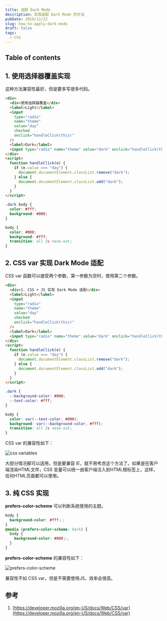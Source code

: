 ```yaml
---
title: 适配 Dark Mode
description: 实现适配 Dark Mode 的方法
pubDate: 2019/12/22
slug: how-to-apply-dark-mode
draft: false
tags:
  - CSS
---
```


## Table of contents

## 1. 使用选择器覆盖实现

这种方法兼容性最好，但是要多写很多代码。

```html
<div>
  <div>使用选择器覆盖</div>
  <label>Light</label>
  <input
    type="radio"
    name="theme"
    value="day"
    checked
    onclick="handleClick(this)"
  />
  <label>Dark</label>
  <input type="radio" name="theme" value="dark" onclick="handleClick(this)" />
</div>
<script>
  function handleClick(e) {
    if (e.value === "day") {
      document.documentElement.classList.remove("dark");
    } else {
      document.documentElement.classList.add("dark");
    }
  }
</script>
```

```css
.dark body {
  color: #fff;
  background: #000;
}

body {
  color: #000;
  background: #fff;
  transition: all 2s ease-out;
}
```

## 2. CSS var 实现 Dark Mode 适配

CSS var 函数可以接受两个参数，第一参数为空时，使用第二个参数。

```html
<div>
  <div>1. CSS + JS 实现 Dark Mode 适配</div>
  <label>Light</label>
  <input
    type="radio"
    name="theme"
    value="day"
    checked
    onclick="handleClick(this)"
  />
  <label>Dark</label>
  <input type="radio" name="theme" value="dark" onclick="handleClick(this)" />
</div>
<script>
  function handleClick(e) {
    if (e.value === "day") {
      document.documentElement.classList.remove("dark");
    } else {
      document.documentElement.classList.add("dark");
    }
  }
</script>
```

```css
.dark {
  --background-color: #000;
  --text-color: #fff;
}

body {
  color: var(--text-color, #000);
  background: var(--background-color, #fff);
  transition: all 2s ease-out;
}
```

CSS var 的兼容性如下：

![css variables](@assets/images/caniuse-css-variables.png)

大部分情况都可以适用，但是要兼容 IE，就不用考虑这个方法了。如果是在客户端渲染HTML文件，CSS 变量可以统一由客户端注入到HTML根标签上，这样，任何HTML页面都可以使用。

## 3. 纯 CSS 实现

**prefers-color-scheme** 可以判断系统使用的主题。

```css
body {
  background-color: #fff；;
}
@media (prefers-color-scheme: dark) {
  body {
    background-color: #000；;
  }
}
```

**prefers-color-scheme** 的兼容性如下：

![prefers-color-scheme](@assets/images/caniuse-prefers-color-scheme.png)

兼容性不如 CSS var，但是不需要使用JS，效率会很高。

## 参考

1. [https://developer.mozilla.org/en-US/docs/Web/CSS/var](https://developer.mozilla.org/en-US/docs/Web/CSS/var)

